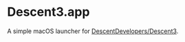 # Descent3.app

A simple macOS launcher for [DescentDevelopers/Descent3](https://github.com/DescentDevelopers/Descent3).
